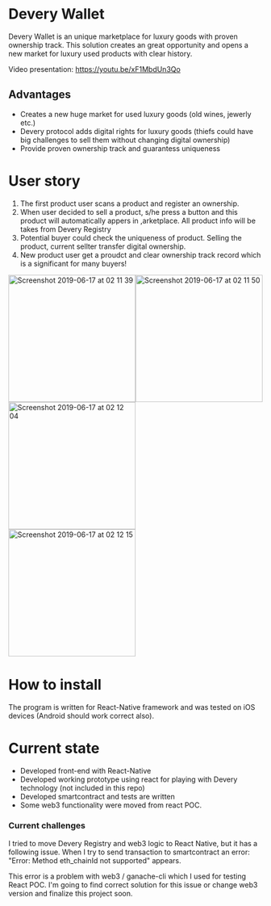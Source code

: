 # Devery Wallet
Devery Wallet is an unique marketplace for luxury goods with proven ownership track. This solution creates an great opportunity and opens a new market for luxury used products with clear history.

Video presentation: https://youtu.be/xF1MbdUn3Qo

## Advantages
- Creates a new huge market for used luxury goods (old wines, jewerly etc.)
- Devery protocol adds digital rights for luxury goods (thiefs could have big challenges to sell them without changing digital ownership)
- Provide proven ownership track and guarantess uniqueness

# User story
1. The first product user scans a product and register an ownership.
2. When user decided to sell a product, s/he press a button and this product will automatically appers in ,arketplace. All product info will be takes from Devery Registry
3. Potential buyer could check the uniqueness of product. Selling the product, current sellter transfer digital ownership.
4. New product user get a proudct and clear ownership track record which is a significant for many buyers!

<img width="252" alt="Screenshot 2019-06-17 at 02 11 39" src="https://user-images.githubusercontent.com/26343374/59570741-852f8b80-90a5-11e9-91cb-0c41a7786aba.png"><img width="252" alt="Screenshot 2019-06-17 at 02 11 50" src="https://user-images.githubusercontent.com/26343374/59570742-852f8b80-90a5-11e9-868a-4a809e055061.png">
<img width="252" alt="Screenshot 2019-06-17 at 02 12 04" src="https://user-images.githubusercontent.com/26343374/59570743-85c82200-90a5-11e9-88ef-4f16aeb8bf1a.png">
<img width="252" alt="Screenshot 2019-06-17 at 02 12 15" src="https://user-images.githubusercontent.com/26343374/59570744-85c82200-90a5-11e9-9619-d4a30940ee40.png">

# How to install
The program is written for React-Native framework and was tested on iOS devices (Android should work correct also).

# Current state
- Developed front-end with React-Native
- Developed working prototype using react for playing with Devery technology (not included in this repo)
- Developed smartcontract and tests are written
- Some web3 functionality were moved from react POC.

### Current challenges
I tried to move Devery Registry and web3 logic to React Native, but it has a following issue. When  I try to send transaction to smartcontract an error: "Error: Method eth_chainId not supported" appears.

This error is a problem with web3 / ganache-cli which I used for testing React POC. I'm going to find correct solution for this issue or change web3 version and finalize this project soon.
